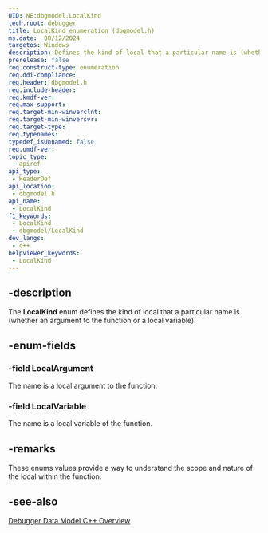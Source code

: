 ```yaml
---
UID: NE:dbgmodel.LocalKind
tech.root: debugger
title: LocalKind enumeration (dbgmodel.h)
ms.date:  08/12/2024
targetos: Windows
description: Defines the kind of local that a particular name is (whether an argument to the function or a local variable).  
prerelease: false
req.construct-type: enumeration
req.ddi-compliance: 
req.header: dbgmodel.h
req.include-header: 
req.kmdf-ver: 
req.max-support: 
req.target-min-winverclnt: 
req.target-min-winversvr: 
req.target-type: 
req.typenames: 
typedef_isUnnamed: false
req.umdf-ver: 
topic_type:
 - apiref
api_type:
 - HeaderDef
api_location:
 - dbgmodel.h
api_name:
 - LocalKind
f1_keywords:
 - LocalKind
 - dbgmodel/LocalKind
dev_langs:
 - c++
helpviewer_keywords:
 - LocalKind
---
```


## -description
   
The **LocalKind** enum defines the kind of local that a particular name is (whether an argument to the function or a local variable).  
   
## -enum-fields  
   
### -field LocalArgument  
   
The name is a local argument to the function.  
   
### -field LocalVariable  
   
The  name is a local variable of the function.  
   
## -remarks  
   
These enums values provide a way to understand the scope and nature of the local within the function. 


## -see-also

[Debugger Data Model C++ Overview](/windows-hardware/drivers/debugger/data-model-cpp-overview)
